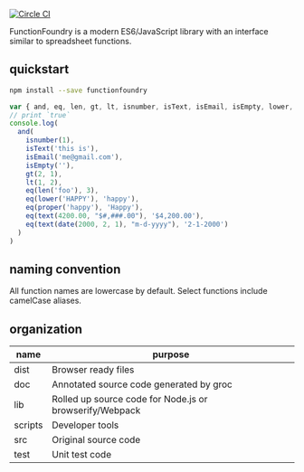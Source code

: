 [![Circle CI](https://circleci.com/gh/WebsiteHQ/functionfoundry.svg?style=svg)](https://circleci.com/gh/WebsiteHQ)

FunctionFoundry is a modern ES6/JavaScript library with an interface similar to spreadsheet functions.

## quickstart

```sh
npm install --save functionfoundry
```

```js
var { and, eq, len, gt, lt, isnumber, isText, isEmail, isEmpty, lower, proper, text, date} = require('functionfoundry')
// print `true`
console.log(
  and(
    isnumber(1),
    isText('this is'),
    isEmail('me@gmail.com'),
    isEmpty(''),
    gt(2, 1),
    lt(1, 2),
    eq(len('foo'), 3),
    eq(lower('HAPPY'), 'happy'),
    eq(proper('happy'), 'Happy'),
    eq(text(4200.00, "$#,###.00"), '$4,200.00'),
    eq(text(date(2000, 2, 1), "m-d-yyyy"), '2-1-2000')
  )
)
```

## naming convention

All function names are lowercase by default. Select functions include camelCase aliases.

## organization

| name | purpose |
| ------------- | ----------- |
|dist| Browser ready files |
|doc| Annotated source code generated by groc |
|lib| Rolled up source code for Node.js or browserify/Webpack  |
|scripts| Developer tools |
|src| Original source code |
|test| Unit test code |

